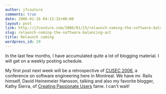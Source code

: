 ```yaml
---
author: jfcouture
comments: true
date: 2006-01-16 04:13:32+00:00
layout: post
link: http://jfcouture.com/2006/01/15/relaunch-coming-the-software-balancing-act/
slug: relaunch-coming-the-software-balancing-act
title: Relaunch coming
wordpress_id: 29
---
```


In the last few months, I have accumulated quite a lot of blogging material. I will get on a weekly posting schedule.

My first post next week will be a retrospective of [CUSEC 2006](http://cusec2006.soen.info/), a conference on software engineering here in Montreal. We have mr. Rails himself, David Heinemeier Hansson, talking and also my favorite blogger, Kathy Sierra, of [Creating Passionate Users](http://headrush.typepad.com/creating_passionate_users/)  fame. I can't wait!
